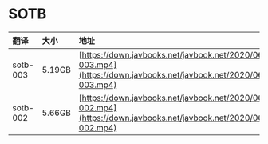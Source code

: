 # SOTB

| 翻译 | 大小 | 地址 |
| :--- | :--- | :--- |
| sotb-003 | 5.19GB | [https://down.javbooks.net/javbook.net/2020/06/20/sotb-003.mp4](https://down.javbooks.net/javbook.net/2020/06/20/sotb-003.mp4) |
| sotb-002 | 5.66GB | [https://down.javbooks.net/javbook.net/2020/06/20/sotb-002.mp4](https://down.javbooks.net/javbook.net/2020/06/20/sotb-002.mp4) |

